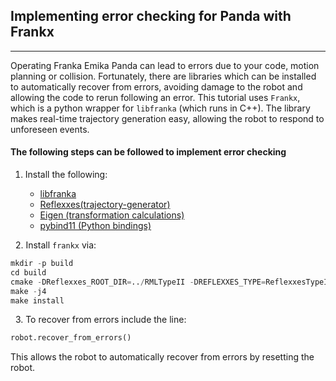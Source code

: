 ## Implementing error checking for Panda with Frankx
**********
Operating Franka Emika Panda can lead to errors due to your code, motion planning or collision. Fortunately, there are libraries which can be installed to automatically recover from errors, avoiding damage to the robot and allowing the code to rerun following an error.
This tutorial uses ```Frankx```, which is a python wrapper for ```libfranka``` (which runs in C++). The library makes real-time trajectory generation easy, allowing the robot to respond to unforeseen events.

#### The following steps can be followed to implement error checking


1. Install the following:

    - [libfranka](https://github.com/frankaemika/libfranka)
    - [Reflexxes(trajectory-generator)](http://reflexxes.ws/)
    - [Eigen (transformation calculations)](http://eigen.tuxfamily.org/index.php?title=Main_Page)
    - [pybind11 (Python bindings)](https://github.com/pybind/pybind11)


&nbsp;
2.  Install ```frankx``` via:

```python
mkdir -p build
cd build
cmake -DReflexxes_ROOT_DIR=../RMLTypeII -DREFLEXXES_TYPE=ReflexxesTypeII -DBUILD_TYPE=Release ..
make -j4
make install
```
&nbsp;
3.  To recover from errors include the line:

```python
robot.recover_from_errors()
```

This allows the robot to automatically recover from errors by resetting the robot.
